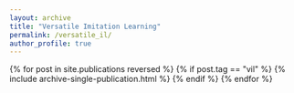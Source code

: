 ```yaml
---
layout: archive
title: "Versatile Imitation Learning"
permalink: /versatile_il/
author_profile: true
---
```


{% for post in site.publications reversed %}
  {% if post.tag == "vil" %}
  {% include archive-single-publication.html %}
  {% endif %}
{% endfor %}
